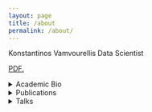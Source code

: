 ```yaml
---
layout: page
title: /about
permalink: /about/
---
```


Konstantinos Vamvourellis
Data Scientist

<a href="bayesways.github.io/pubs/scipy.pdf" target="_blank">PDF.</a>

<details><summary>Academic Bio</summary>
<p>
<b>Education</b>
 - Ph.D. Statistics, LSE (2017-2021)
 - M.S. Mathematics, The Courant Institute, NYU (2013)   
 - B.S. Mathematics, Imperial College London (2011)   


<b>Research Interests</b>     
 - Applied Statistics
 - Bayesian Inference and Modeling
 - Latent Variable Models

 

<b>Experience</b>      
 - Research Scientist, Vencore Labs,  <a href="https://www.darpa.mil/program/probabilistic-programming-for-advancing-machine-learning" target="_blank">[PPAML]</a> (2014-16)    
 - Research Intern, Microsoft Research (2014)    
 - Research Associate, Courant Institute, NYU (2012)    

<b>Software</b>
 - Python
 - R
 - Stan
 - Matlab
 - git
 - linux
 - AWS


<b>Teaching</b>
 - Intro to Calculus, NYU
 - Graduate Linear Algebra, NYU

</p>
</details>

  

<details><summary>Publications</summary>
<p>
 -  <b>PhD Thesis: "Bayesian Inference Methods for Latent Variable Modelling"</b>
    K.Vamvourellis <a href="https://etheses.lse.ac.uk/4380/" target="_blank">[pdf]</a>   
 
 -  <b>Sequential Bayesian Inference for Factor Analysis</b>     
    K. Vamvourellis, K. Kalogeropoulos, I. Moustaki <a href="https://arxiv.org/abs/2201.11163" target="_blank">[arxiv pre-print]</a>   

 -  <b>Generalised Bayesian Structural Equation Modelling</b>     
    K. Vamvourellis, K. Kalogeropoulos, I. Moustaki <a href="https://arxiv.org/abs/2104.01603" target="_blank">[arxiv pre-print]</a>   

 -  <b>A Bayesian’s journey to a better research workflow</b>     
    K. Vamvourellis, M. Corvellec, Proceedings SciPy 2018 <a href="pubs/scipy.pdf" target="_blank">[pdf]</a> <a href="https://doi.org/10.25080/Majora-4af1f417-014" target="_blank">[DOI]</a>  

 -  <b>Case Study in Stan: Assessing the Safety of Rosiglitazone for the Treatment of Type 2 Diabetes</b>
    K. Vamvourellis, K. Kalogeropoulos, L. Phillips    
    Proceedings StanCon 2018 <a href="pubs/rosi.html" target="_blank">[html]</a>  <a href="https://doi.org/10.5281/zenodo.1285274" target="_blank">[DOI]</a>  
  
 -  <b>Algebraic (trapdoor) one-way functions: Constructions and applications.</b>
    Catalano, D., Fiore, D., Gennaro, R. and Vamvourellis, K., 2015.
    Theoretical Computer Science, 592, pp.143-165.

 -  <b>Algebraic (trapdoor) one-way functions and their applications.</b>
    Catalano, D., Fiore, D., Gennaro, R. and Vamvourellis, K., 2013.
    In Theory of Cryptography (pp. 680-699). Springer, Berlin, Heidelberg.
</p>
</details>


<details><summary>Talks</summary>
<p>
 
    LSE Statistics Department (Jan 26 2022) "Generalised Bayesian Structural Equation Models" <a href="./talkfiles/lse2022/LSE_Dept_Presentation.pdf" target="_blank">[slides]</a>

    
    JSM 2019, Denver (July 27 - Aug 1) Biopharmaceutical Section  <a href="./talkfiles/jsm_2019/jsm_poster.pdf" target="_blank">[poster]</a>

    
    Scipy 2018, Austin Texas (July 9-15 2018) (joint with Marianne Corvellec) "Should this Drug be Approved? A Bayesian’s Answer with Stan" <a href="https://www.youtube.com/watch?v=piQvcVala9I&index=33&t=0s&list=PLYx7XA2nY5Gd-tNhm79CNMe_qvi35PgUR" target="_blank">[video]</a> <a href="./talkfiles/isba2018/slides.pdf" target="_blank">[slides]</a>

    
    ISBA World Meeting 2018, Edinburgh Scotland (June 24-29 2018) Session in "Modern Bayesian Methods in Clinical Trial Design and Drug Development" <a href="https://media.ed.ac.uk/media/Konstantinos+Vamvourellis.mp4/1_5t3ergkh/101835721" target="_blank">[video]</a> <a href="./talkfiles/isba2018/slides.pdf" target="_blank">[slides]</a>

    
    BAYES2018: Bayesian Biostatistics, Homerton College, University of Cambridge, (June 20-22 2018) "Bayesian modeling for benefit-risk balance analysis" <a href="./talkfiles/isba2018/slides.pdf" target="_blank">[slides]</a>


    
    Poster Session Workshop on Data Science Theory and Practice, LSE (March 2018) <a href="http://www.lse.ac.uk/Statistics/Events/Workshop-on-Data-Science-Theory-and-Practice" target="_blank">[Workshop website]</a>

    StanCon, Asilomar (Jan 2018) "Case Study in Stan: Assessing the safety of Rosiglitazone for the treatment of type II diabetes" <a href="./talkfiles/stancon18/talkslides.pdf" target="_blank">[slides]</a> <a href="https://www.youtube.com/watch?v=Gt73VNaZLXA&feature=youtu.be" target="_blank">[video]</a> 

    
    Social Statistics Seminar, LSE (Nov 2017) 


    Poster Session <a href="http://www.stochastics.gr/meetings/iota/index.html" target="_blank">[Greek Stochastics]</a>  \\iota, Milos, Greece (July 2017) <a href="./talkfiles/GreekStochastics17/stochastics_poster.pdf" target="_blank">[poster]</a> 


</p>
</details>
